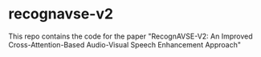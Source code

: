 # recognavse-v2
This repo contains the code for the paper "RecognAVSE-V2: An Improved Cross-Attention-Based Audio-Visual Speech Enhancement Approach"
